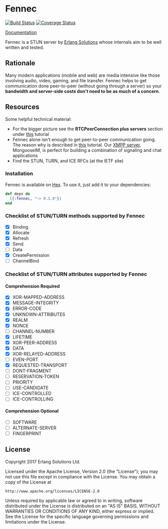 # Fennec

[![Build Status][BUILD BADGE]][BUILD LINK]
[![Coverage Status][COVERAGE BADGE]][COVERAGE LINK]

[Documentation](https://hexdocs.pm/fennec/0.1.0)

Fennec is a STUN server by [Erlang Solutions][OUR SITE] whose internals aim to be well written and tested.

## Rationale

Many modern applications (mobile and web) are media intensive like those involving audio, video, gaming, and file transfer.
Fennec helps to get communication done peer-to-peer (without going through a server) so your **bandwidth and server-side costs don't need to be as much of a concern**.

## Resources

Some helpful technical material:

* For the bigger picture see the **RTCPeerConnection plus servers** section under [this][OVERVIEW] tutorial
* Fennec alone isn't enough to get peer-to-peer communication going.
The reason why is described in [this][SIGNALING] tutorial.
Our [XMPP server][MONGOOSE], MongooseIM, is perfect for building a combination of signaling and chat applications
* Find the STUN, TURN, and ICE RFCs (at the IETF site)

### Installation

Fennec is available on [Hex](https://hex.pm/packages/fennec). To use it, just add it to your dependencies:

```elixir
def deps do
  [{:fennec, "~> 0.1.0"}]
end
```

### Checklist of STUN/TURN methods supported by Fennec

- [x] Binding
- [x] Allocate
- [x] Refresh
- [x] Send
- [ ] Data
- [x] CreatePermission
- [ ] ChannelBind

### Checklist of STUN/TURN attributes supported by Fennec

#### Comprehension Required

- [x] XOR-MAPPED-ADDRESS
- [x] MESSAGE-INTEGRITY
- [x] ERROR-CODE
- [x] UNKNOWN-ATTRIBUTES
- [x] REALM
- [x] NONCE
- [ ] CHANNEL-NUMBER
- [x] LIFETIME
- [x] XOR-PEER-ADDRESS
- [x] DATA
- [x] XOR-RELAYED-ADDRESS
- [ ] EVEN-PORT
- [x] REQUESTED-TRANSPORT
- [ ] DONT-FRAGMENT
- [ ] RESERVATION-TOKEN
- [ ] PRIORITY
- [ ] USE-CANDIDATE
- [ ] ICE-CONTROLLED
- [ ] ICE-CONTROLLING

#### Comprehension Optional

- [ ] SOFTWARE
- [ ] ALTERNATE-SERVER
- [ ] FINGERPRINT

## License

Copyright 2017 Erlang Solutions Ltd.

Licensed under the Apache License, Version 2.0 (the "License");
you may not use this file except in compliance with the License.
You may obtain a copy of the License at

    http://www.apache.org/licenses/LICENSE-2.0

Unless required by applicable law or agreed to in writing, software
distributed under the License is distributed on an "AS IS" BASIS,
WITHOUT WARRANTIES OR CONDITIONS OF ANY KIND, either express or implied.
See the License for the specific language governing permissions and
limitations under the License.

[BUILD BADGE]: https://travis-ci.org/esl/fennec.svg?branch=master
[BUILD LINK]: https://travis-ci.org/esl/fennec

[COVERAGE BADGE]: https://coveralls.io/repos/github/esl/fennec/badge.svg
[COVERAGE LINK]: https://coveralls.io/github/esl/fennec

[OUR SITE]: https://www.erlang-solutions.com/

[OVERVIEW]: https://www.html5rocks.com/en/tutorials/webrtc/basics/#toc-rtcpeerconnection
[SIGNALING]: https://www.html5rocks.com/en/tutorials/webrtc/basics/#toc-rtcpeerconnection

[MONGOOSE]: https://github.com/esl/MongooseIM
